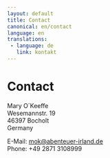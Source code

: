 ```yaml
---
layout: default
title: Contact
canonical: en/contact
language: en
translations:
 - language: de
   link: kontakt
---
```

# Contact

Mary O´Keeffe  
Wesemannstr. 19  
46397 Bocholt  
Germany

E-Mail: <mok@abenteuer-irland.de>  
Phone: +49 2871 3108999
